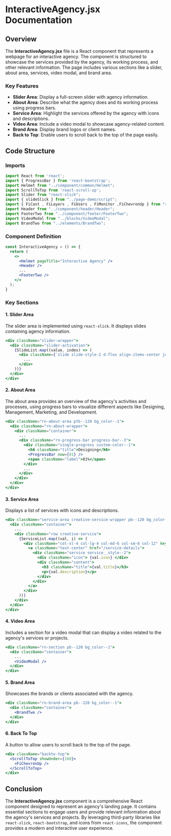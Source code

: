 # InteractiveAgency.jsx Documentation

## Overview

The **InteractiveAgency.jsx** file is a React component that represents a webpage for an interactive agency. The component is structured to showcase the services provided by the agency, its working process, and other relevant information. The page includes various sections like a slider, about area, services, video modal, and brand area.

### Key Features

- **Slider Area**: Display a full-screen slider with agency information.
- **About Area**: Describe what the agency does and its working process using progress bars.
- **Service Area**: Highlight the services offered by the agency with icons and descriptions.
- **Video Area**: Include a video modal to showcase agency-related content.
- **Brand Area**: Display brand logos or client names.
- **Back to Top**: Enable users to scroll back to the top of the page easily.

## Code Structure

### Imports

```jsx
import React from 'react';
import { ProgressBar } from 'react-bootstrap';
import Helmet from "../component/common/Helmet";
import ScrollToTop from 'react-scroll-up';
import Slider from "react-slick";
import { slideSlick } from "../page-demo/script";
import { FiCast , FiLayers , FiUsers , FiMonitor ,FiChevronUp } from "react-icons/fi";
import Header from "../component/header/Header";
import FooterTwo from "../component/footer/FooterTwo";
import VideoModal from "../blocks/VideoModal";
import BrandTwo from "../elements/BrandTwo";
```

### Component Definition

```jsx
const InteractiveAgency = () => {
  return (
    <>
      <Helmet pageTitle="Interactive Agency" />
      <Header />
      ...
      <FooterTwo />
    </>
  );
}
```

### Key Sections

#### 1. **Slider Area**

The slider area is implemented using `react-slick`. It displays slides containing agency information.

```jsx
<div className="slider-wrapper">
  <div className="slider-activation">
    {SlideList.map((value, index) => (
      <div className={`slide slide-style-2 d-flex align-items-center justify-content-center bg_image ${value.bgImage}`} key={index} data-black-overlay="8">
        ...
      </div>
    ))}
  </div>
</div>
```

#### 2. **About Area**

The about area provides an overview of the agency's activities and processes, using progress bars to visualize different aspects like Designing, Management, Marketing, and Development.

```jsx
<div className="rn-about-area ptb--120 bg_color--1">
  <div className="rn-about-wrapper">
    <div className="container">
      ...
      <div className="rn-progress-bar progress-bar--3">
        <div className="single-progress custom-color--1">
          <h6 className="title">Designing</h6>
          <ProgressBar now={81} />
          <span className="label">81%</span>
        </div>
        ...
      </div>
    </div>
  </div>
</div>
```

#### 3. **Service Area**

Displays a list of services with icons and descriptions.

```jsx
<div className="service-area creative-service-wrapper pb--120 bg_color--1">
  <div className="container">
    ...
    <div className="row creative-service">
      {ServiceList.map((val, i) => (
        <div className="col-xl-4 col-lg-4 col-md-6 col-sm-6 col-12" key={i}>
          <a className="text-center" href="/service-details">
            <div className="service service__style--2">
              <div className="icon"> {val.icon} </div>
              <div className="content">
                <h3 className="title">{val.title}</h3>
                <p>{val.description}</p>
              </div>
            </div>
          </a>
        </div>
      ))}
    </div>
  </div>
</div>
```

#### 4. **Video Area**

Includes a section for a video modal that can display a video related to the agency's services or projects.

```jsx
<div className="rn-section pb--120 bg_color--1">
  <div className="container">
    ...
    <VideoModal />
  </div>
</div>
```

#### 5. **Brand Area**

Showcases the brands or clients associated with the agency.

```jsx
<div className="rn-brand-area pb--120 bg_color--1">
  <div className="container">
    <BrandTwo />
  </div>
</div>
```

#### 6. **Back To Top**

A button to allow users to scroll back to the top of the page.

```jsx
<div className="backto-top">
  <ScrollToTop showUnder={160}>
    <FiChevronUp />
  </ScrollToTop>
</div>
```

## Conclusion

The **InteractiveAgency.jsx** component is a comprehensive React component designed to represent an agency's landing page. It contains essential sections to engage users and provide relevant information about the agency's services and projects. By leveraging third-party libraries like `react-slick`, `react-bootstrap`, and icons from `react-icons`, the component provides a modern and interactive user experience.